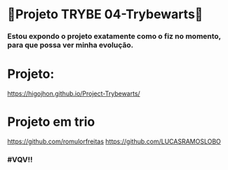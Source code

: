 # :construction:Projeto TRYBE 04-Trybewarts:construction:

### Estou expondo o projeto exatamente como o fiz no momento, para que possa ver minha evolução.

# Projeto:
https://higojhon.github.io/Project-Trybewarts/

# Projeto em trio
https://github.com/romulorfreitas
https://github.com/LUCASRAMOSLOBO

### #VQV!!
